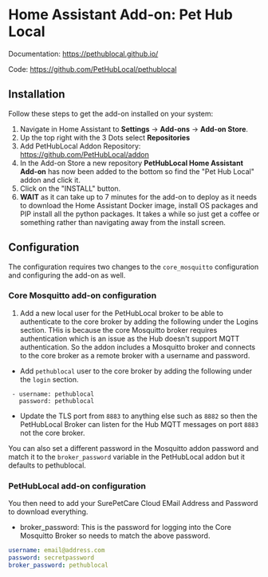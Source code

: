 # Home Assistant Add-on: Pet Hub Local

Documentation: https://pethublocal.github.io/

Code: https://github.com/PetHubLocal/pethublocal

## Installation

Follow these steps to get the add-on installed on your system:

1. Navigate in Home Assistant to **Settings** -> **Add-ons** -> **Add-on Store**.
2. Up the top right with the 3 Dots select **Repositories** 
3. Add PetHubLocal Addon Repository: https://github.com/PetHubLocal/addon
4. In the Add-on Store a new repository **PetHubLocal Home Assistant Add-on** has now been added to the bottom so find the "Pet Hub Local" addon and click it.
5. Click on the "INSTALL" button.
6. **WAIT** as it can take up to 7 minutes for the add-on to deploy as it needs to download the Home Assistant Docker image, install OS packages and PIP install all the python packages. It takes a while so just get a coffee or something rather than navigating away from the install screen.

## Configuration

The configuration requires two changes to the `core_mosquitto` configuration and configuring the add-on as well.

### Core Mosquitto add-on configuration

1. Add a new local user for the PetHubLocal broker to be able to authenticate to the core broker by adding the following under the Logins section. THis is because the core Mosquitto broker requires authentication which is an issue as the Hub doesn't support MQTT authentication. So the addon includes a Mosquitto broker and connects to the core broker as a remote broker with a username and password.


 - Add `pethublocal` user to the core broker by adding the following under the `login` section.
```
 - username: pethublocal
   password: pethublocal
```

 - Update the TLS port from `8883` to anything else such as `8882` so then the PetHubLocal Broker can listen for the Hub MQTT messages on port `8883` not the core broker.

You can also set a different password in the Mosquitto addon password and match it to the `broker_password` variable in the PetHubLocal addon but it defaults to pethublocal.

### PetHubLocal add-on configuration

You then need to add your SurePetCare Cloud EMail Address and Password to download everything.

- broker_password: This is the password for logging into the Core Mosquitto Broker so needs to match the above password.

```yaml
username: email@address.com
password: secretpassword
broker_password: pethublocal
```
